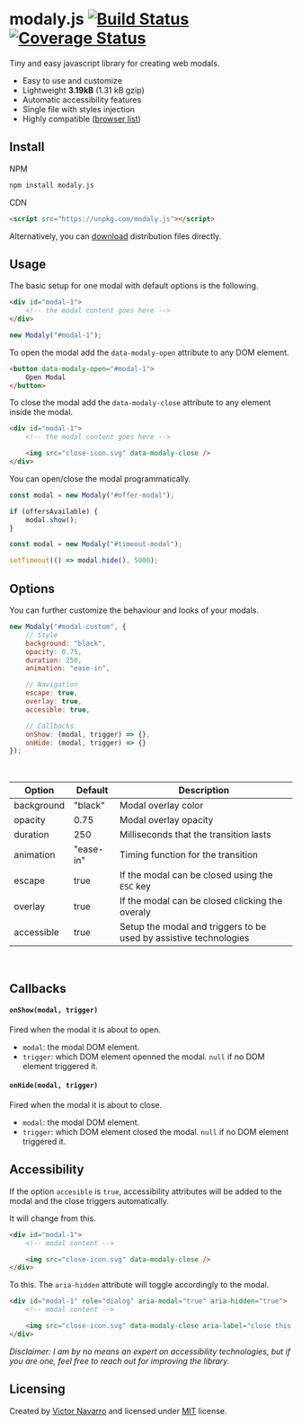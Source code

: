 # modaly.js [![Build Status](https://travis-ci.org/papeloto/modaly.js.svg?branch=master)](https://travis-ci.org/papeloto/modaly.js) [![Coverage Status](https://coveralls.io/repos/github/papeloto/modaly.js/badge.svg?branch=master)](https://coveralls.io/github/papeloto/modaly.js?branch=master)

Tiny and easy javascript library for creating web modals.
- Easy to use and customize
- Lightweight **3.19kB** (1.31 kB gzip)
- Automatic accessibility features
- Single file with styles injection
- Highly compatible ([browser list](https://browserl.ist/?q=%3E+0.25%25%2C+not+dead))


## Install
NPM
```sh
npm install modaly.js
```

CDN
```html
<script src="https://unpkg.com/modaly.js"></script>
```

Alternatively, you can [download](https://github.com/papeloto/modaly.js/tree/master/dist) distribution files directly.

## Usage

The basic setup for one modal with default options is the following.

```html
<div id="modal-1">
    <!-- the modal content goes here -->
</div>
```

```js
new Modaly("#modal-1");
```

To open the modal add the `data-modaly-open` attribute to any DOM element.

```html
<button data-modaly-open="#modal-1">
    Open Modal
</button>
```

To close the modal add the `data-modaly-close` attribute to any element inside the modal.

```html
<div id="modal-1">
    <!-- the modal content goes here -->

    <img src="close-icon.svg" data-modaly-close />
</div>
```

You can open/close the modal programmatically.

```js
const modal = new Modaly("#offer-modal");

if (offersAvailable) {
    modal.show();
}
```

```js
const modal = new Modaly("#timeout-modal");

setTimeout(() => modal.hide(), 5000);
```

## Options

You can further customize the behaviour and looks of your modals.

```js
new Modaly("#modal-custom", {
    // Style
    background: "black",
    opacity: 0.75,
    duration: 250,
    animation: "ease-in",

    // Navigation
    escape: true,
    overlay: true,
    accesible: true,

    // Callbacks
    onShow: (modal, trigger) => {},
    onHide: (modal, trigger) => {}
});
```

<br/>

| Option     | Default   | Description                                                       |
| ---------- | --------- | ----------------------------------------------------------------- |
| background | "black"   | Modal overlay color                                               |
| opacity    | 0.75      | Modal overlay opacity                                             |
| duration   | 250       | Milliseconds that the transition lasts                            |
| animation  | "ease-in" | Timing function for the transition                                |
| escape     | true      | If the modal can be closed using the `ESC` key                    |
| overlay    | true      | If the modal can be closed clicking the overaly                   |
| accessible | true      | Setup the modal and triggers to be used by assistive technologies |

<br/>

## Callbacks
#### `onShow(modal, trigger)`
Fired when the modal it is about to open.
- `modal`: the modal DOM element.
- `trigger`: which DOM element openned the modal. `null` if no DOM element triggered it.

#### `onHide(modal, trigger)`
Fired when the modal it is about to close.
- `modal`: the modal DOM element.
- `trigger`: which DOM element closed the modal. `null` if no DOM element triggered it.

## Accessibility
If the option `accesible` is `true`, accessibility attributes will be added to the modal and the close triggers automatically.

It will change from this.

```html
<div id="modal-1">
    <!-- modal content -->

    <img src="close-icon.svg" data-modaly-close />
</div>
```

To this. The `aria-hidden` attribute will toggle accordingly to the modal.

```html
<div id="modal-1" role="dialog" aria-modal="true" aria-hidden="true">
    <!-- modal content -->

    <img src="close-icon.svg" data-modaly-close aria-label="close this dialog"/>
</div>
```

*Disclaimer: I am by no means an expert on accessibility technologies, but if you are one, feel free to reach out for improving the library.*


## Licensing
Created by [Victor Navarro](https://github.com/papeloto/) and licensed under [MIT](https://github.com/papeloto/modaly.js/blob/master/LICENSE) license.
